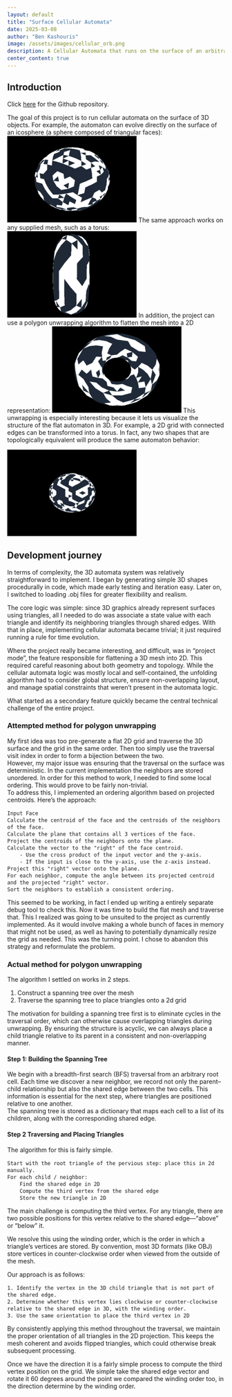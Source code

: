 ```yaml
---
layout: default
title: "Surface Cellular Automata"
date: 2025-03-08
author: "Ben Kashouris"
image: /assets/images/cellular_orb.png
description: A Cellular Automata that runs on the surface of an arbitrary 3d mesh.
center_content: true
---
```


## Introduction
Click [here](https://github.com/BenKashouris/Surface-Cellular-Automata) for the Github repository. <br>

The goal of this project is to run cellular automata on the surface of 3D objects. For example, the automaton can evolve directly on the surface of an icosphere (a sphere composed of triangular faces):
<img src="/assets/gifs/icosphere.gif" width="300" height="200">
The same approach works on any supplied mesh, such as a torus:
<img src="/assets/gifs/toros.gif" width="300" height="200">
In addition, the project can use a polygon unwrapping algorithm to flatten the mesh into a 2D representation:
<img src="/assets/gifs/torus_projected.gif" width="300" height="200">
This unwrapping is especially interesting because it lets us visualize the structure of the flat automaton in 3D. For example, a 2D grid with connected edges can be transformed into a torus. In fact, any two shapes that are topologically equivalent will produce the same automaton behavior:

<img src="/assets/gifs/icosphere_projected.gif" width="300" height="200">

## Development journey
In terms of complexity, the 3D automata system was relatively straightforward to implement. I began by generating simple 3D shapes procedurally in code, which made early testing and iteration easy. Later on, I switched to loading .obj files for greater flexibility and realism.

The core logic was simple: since 3D graphics already represent surfaces using triangles, all I needed to do was associate a state value with each triangle and identify its neighboring triangles through shared edges. With that in place, implementing cellular automata became trivial; it just required running a rule for time evolution.

Where the project really became interesting, and difficult, was in “project mode”, the feature responsible for flattening a 3D mesh into 2D. This required careful reasoning about both geometry and topology. While the cellular automata logic was mostly local and self-contained, the unfolding algorithm had to consider global structure, ensure non-overlapping layout, and manage spatial constraints that weren’t present in the automata logic.

What started as a secondary feature quickly became the central technical challenge of the entire project. 

### Attempted method for polygon unwrapping
My first idea was too pre-generate a flat 2D grid and traverse the 3D surface and the grid in the same order. Then too simply use the traversal visit index in order to form a bijection between the two.<br>
However, my major issue was ensuring that the traversal on the surface was deterministic. In the current implementation the neighbors are stored unordered. In order for this method to work, I needed to find some local ordering. This would prove to be fairly non-trivial. <br>
To address this, I implemented an ordering algorithm based on projected centroids. Here’s the approach:
```
Input Face
Calculate the centroid of the face and the centroids of the neighbors of the face.
Calculate the plane that contains all 3 vertices of the face.
Project the centroids of the neighbors onto the plane.
Calculate the vector to the "right" of the face centroid.
    - Use the cross product of the input vector and the y-axis.
    - If the input is close to the y-axis, use the z-axis instead.
Project this "right" vector onto the plane.
For each neighbor, compute the angle between its projected centroid and the projected "right" vector.
Sort the neighbors to establish a consistent ordering.
```
This seemed to be working, in fact I ended up writing a entirely separate debug tool to check this.
Now it was time to build the flat mesh and traverse that. This I realized was going to be unsuited to the project as currently implemented. As it would involve making a whole bunch of faces in memory that might not be used, as well as having to potentially dynamically resize the grid as needed.
This was the turning point. I chose to abandon this strategy and reformulate the problem.

### Actual method for polygon unwrapping
The algorithm I settled on works in 2 steps. 
1. Construct a spanning tree over the mesh
2. Traverse the spanning tree to place triangles onto a 2d grid 

The motivation for building a spanning tree first is to eliminate cycles in the traversal order, which can otherwise cause overlapping triangles during unwrapping. By ensuring the structure is acyclic, we can always place a child triangle relative to its parent in a consistent and non-overlapping manner.


#### Step 1: Building the Spanning Tree <br>
We begin with a breadth-first search (BFS) traversal from an arbitrary root cell. Each time we discover a new neighbor, we record not only the parent–child relationship but also the shared edge between the two cells. This information is essential for the next step, where triangles are positioned relative to one another. <br>
The spanning tree is stored as a dictionary that maps each cell to a list of its children, along with the corresponding shared edge. <br>

#### Step 2 Traversing and Placing Triangles
The algorithm for this is fairly simple.
```
Start with the root triangle of the pervious step: place this in 2d manually.
For each child / neighbor:
    Find the shared edge in 2D
    Compute the third vertex from the shared edge
    Store the new triangle in 2D
```

The main challenge is computing the third vertex. For any triangle, there are two possible positions for this vertex relative to the shared edge—“above” or “below” it. 

We resolve this using the winding order, which is the order in which a triangle’s vertices are stored. By convention, most 3D formats (like OBJ) store vertices in counter-clockwise order when viewed from the outside of the mesh.

Our approach is as follows:
```
1. Identify the vertex in the 3D child triangle that is not part of the shared edge.
2. Determine whether this vertex lies clockwise or counter-clockwise relative to the shared edge in 3D, with the winding order.
3. Use the same orientation to place the third vertex in 2D
```

By consistently applying this method throughout the traversal, we maintain the proper orientation of all triangles in the 2D projection. This keeps the mesh coherent and avoids flipped triangles, which could otherwise break subsequent processing.

Once we have the direction it is a fairly simple process to compute the third vertex position on the grid.
We simple take the shared edge vector and rotate it 60 degrees around the point we compared the winding order too, in the direction determine by the winding order.